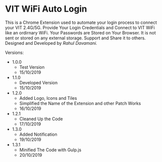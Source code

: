 # VIT WiFi Auto Login
This is a Chrome Extension used to automate your login process to connect your VIT 2.4G/5G.
Provide Your Login Credentials and Connect to VIT WiFi like an ordirnary WiFi.
Your Passwords are Stored on Your Browser. It is not sent or stored on any external storage.
Support and Share it to others.
Designed and Developed by *Rahul Davamani.*

Versions:
* 1.0.0
   * Test Version
   * 15/10/2019
* 1.1.0
   * Developed Version
   * 15/10/2019
* 1.2.0
   * Added Logo, Icons and Tiles
   * Simplified the Name of the Extension and other Patch Works
   * 16/10/2019
* 1.2.1
   * Cleaned Up the Code
   * 17/10/2019
* 1.3.0
   * Added Notification
   * 19/10/2019
* 1.3.1
   * Minified The Code with Gulp.js
   * 20/10/2019